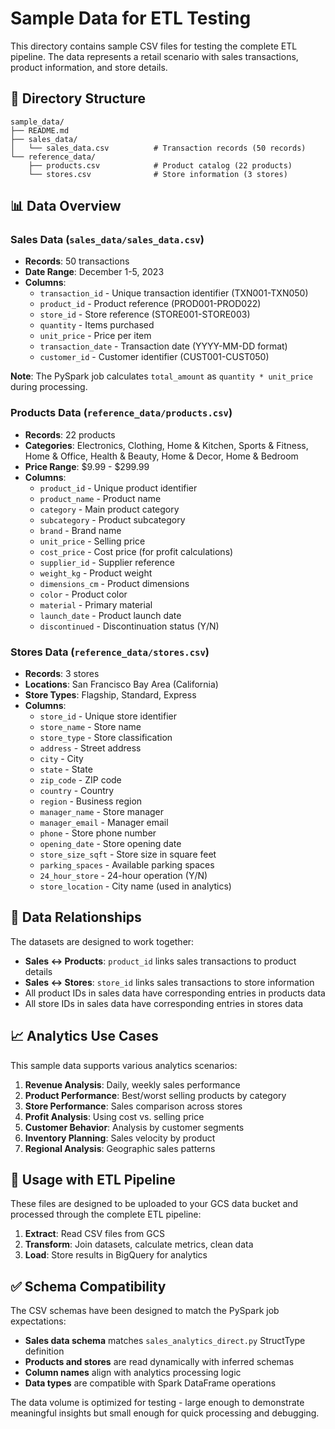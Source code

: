 # Sample Data for ETL Testing

This directory contains sample CSV files for testing the complete ETL pipeline. The data represents a retail scenario with sales transactions, product information, and store details.

## 📁 Directory Structure

```
sample_data/
├── README.md
├── sales_data/
│   └── sales_data.csv          # Transaction records (50 records)
└── reference_data/
    ├── products.csv            # Product catalog (22 products)
    └── stores.csv              # Store information (3 stores)
```

## 📊 Data Overview

### Sales Data (`sales_data/sales_data.csv`)
- **Records**: 50 transactions
- **Date Range**: December 1-5, 2023
- **Columns**: 
  - `transaction_id` - Unique transaction identifier (TXN001-TXN050)
  - `product_id` - Product reference (PROD001-PROD022)
  - `store_id` - Store reference (STORE001-STORE003)
  - `quantity` - Items purchased
  - `unit_price` - Price per item
  - `transaction_date` - Transaction date (YYYY-MM-DD format)
  - `customer_id` - Customer identifier (CUST001-CUST050)

**Note**: The PySpark job calculates `total_amount` as `quantity * unit_price` during processing.

### Products Data (`reference_data/products.csv`)
- **Records**: 22 products
- **Categories**: Electronics, Clothing, Home & Kitchen, Sports & Fitness, Home & Office, Health & Beauty, Home & Decor, Home & Bedroom
- **Price Range**: $9.99 - $299.99
- **Columns**: 
  - `product_id` - Unique product identifier
  - `product_name` - Product name
  - `category` - Main product category
  - `subcategory` - Product subcategory
  - `brand` - Brand name
  - `unit_price` - Selling price
  - `cost_price` - Cost price (for profit calculations)
  - `supplier_id` - Supplier reference
  - `weight_kg` - Product weight
  - `dimensions_cm` - Product dimensions
  - `color` - Product color
  - `material` - Primary material
  - `launch_date` - Product launch date
  - `discontinued` - Discontinuation status (Y/N)

### Stores Data (`reference_data/stores.csv`)
- **Records**: 3 stores
- **Locations**: San Francisco Bay Area (California)
- **Store Types**: Flagship, Standard, Express
- **Columns**: 
  - `store_id` - Unique store identifier
  - `store_name` - Store name
  - `store_type` - Store classification
  - `address` - Street address
  - `city` - City
  - `state` - State
  - `zip_code` - ZIP code
  - `country` - Country
  - `region` - Business region
  - `manager_name` - Store manager
  - `manager_email` - Manager email
  - `phone` - Store phone number
  - `opening_date` - Store opening date
  - `store_size_sqft` - Store size in square feet
  - `parking_spaces` - Available parking spaces
  - `24_hour_store` - 24-hour operation (Y/N)
  - `store_location` - City name (used in analytics)

## 🔗 Data Relationships

The datasets are designed to work together:

- **Sales ↔ Products**: `product_id` links sales transactions to product details
- **Sales ↔ Stores**: `store_id` links sales transactions to store information
- All product IDs in sales data have corresponding entries in products data
- All store IDs in sales data have corresponding entries in stores data

## 📈 Analytics Use Cases

This sample data supports various analytics scenarios:

1. **Revenue Analysis**: Daily, weekly sales performance
2. **Product Performance**: Best/worst selling products by category
3. **Store Performance**: Sales comparison across stores
4. **Profit Analysis**: Using cost vs. selling price
5. **Customer Behavior**: Analysis by customer segments
6. **Inventory Planning**: Sales velocity by product
7. **Regional Analysis**: Geographic sales patterns

## 🚀 Usage with ETL Pipeline

These files are designed to be uploaded to your GCS data bucket and processed through the complete ETL pipeline:

1. **Extract**: Read CSV files from GCS
2. **Transform**: Join datasets, calculate metrics, clean data
3. **Load**: Store results in BigQuery for analytics

## ✅ Schema Compatibility

The CSV schemas have been designed to match the PySpark job expectations:

- **Sales data schema** matches `sales_analytics_direct.py` StructType definition
- **Products and stores** are read dynamically with inferred schemas
- **Column names** align with analytics processing logic
- **Data types** are compatible with Spark DataFrame operations

The data volume is optimized for testing - large enough to demonstrate meaningful insights but small enough for quick processing and debugging. 